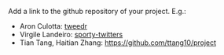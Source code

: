 Add a link to the github repository of your project.
E.g.:

- Aron Culotta: [tweedr](http://github.com/dssg/tweedr)
- Virgile Landeiro: [sporty-twitters](https://github.com/virgile11/sporty-twitters)
- Tian Tang, Haitian Zhang: <https://github.com/ttang10/project>
